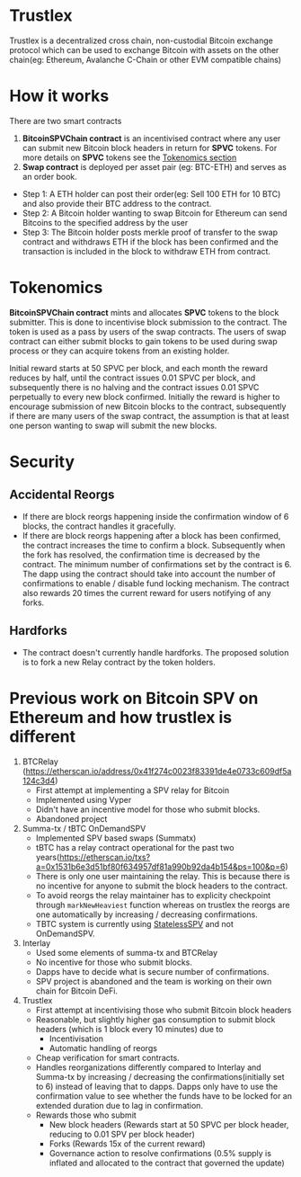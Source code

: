 # Trustlex
Trustlex is a decentralized cross chain, non-custodial Bitcoin exchange protocol which can be used to exchange Bitcoin with assets on the other chain(eg: Ethereum, Avalanche C-Chain or other EVM compatible chains)

# How it works
There are two smart contracts 
1. **BitcoinSPVChain contract** is an incentivised contract where any user can submit new Bitcoin block headers in return for **SPVC** tokens. For more details on **SPVC** tokens see the [Tokenomics section](#Tokenomics)
2. **Swap contract** is deployed per asset pair (eg: BTC-ETH) and serves as an order book. 
 - Step 1: A ETH holder can post their order(eg: Sell 100 ETH for 10 BTC) and also provide their BTC address to the contract. 
 - Step 2: A Bitcoin holder wanting to swap Bitcoin for Ethereum can send Bitcoins to the specified address by the user
 - Step 3: The Bitcoin holder posts merkle proof of transfer to the swap contract and withdraws ETH if the block has been confirmed and the transaction is included in the block to withdraw ETH from contract.

# Tokenomics
**BitcoinSPVChain contract** mints and allocates **SPVC** tokens to the block submitter. This is done to incentivise block submission to the contract. The token is used as a pass by users of the swap contracts. The users of swap contract can either submit blocks to gain tokens to be used during swap process or they can acquire tokens from an existing holder.

Initial reward starts at 50 SPVC per block, and each month the reward reduces by half, until the contract issues 0.01 SPVC per block, and subsequently there is no halving and the contract issues 0.01 SPVC perpetually to every new block confirmed. Initially the reward is higher to encourage submission of new Bitcoin blocks to the contract, subsequently if there are many users of the swap contract, the assumption is that at least one person wanting to swap will submit the new blocks.

# Security

## Accidental Reorgs
- If there are block reorgs happening inside the confirmation window of 6 blocks, the contract handles it gracefully.
- If there are block reorgs happening after a block has been confirmed, the contract increases the time to confirm a block. Subsequently when the fork has resolved, the confirmation time is decreased by the contract. The minimum number of confirmations set by the contract is 6. The dapp using the contract should take into account the number of confirmations to enable / disable fund locking mechanism. The contract also rewards 20 times the current reward for users notifying of any forks.

## Hardforks
- The contract doesn't currently handle hardforks. The proposed solution is to fork a new Relay contract by the token holders.


# Previous work on Bitcoin SPV on Ethereum and how trustlex is different
1. BTCRelay (https://etherscan.io/address/0x41f274c0023f83391de4e0733c609df5a124c3d4)
    * First attempt at implementing a SPV relay for Bitcoin
    * Implemented using Vyper
    * Didn't have an incentive model for those who submit blocks.
    * Abandoned project
2. Summa-tx / tBTC OnDemandSPV
    * Implemented SPV based swaps (Summatx)
    * tBTC has a relay contract operational for the past two years(https://etherscan.io/txs?a=0x1531b6e3d51bf80f634957df81a990b92da4b154&ps=100&p=6)
    * There is only one user maintaining the relay. This is because there is no incentive for anyone to submit the block headers to the contract.
    * To avoid reorgs the relay maintainer has to explicity checkpoint through `markNewHeaviest` function whereas on trustlex the reorgs are one automatically by increasing / decreasing confirmations.
    * TBTC system is currently using [StatelessSPV](https://github.com/keep-network/tbtc/blob/main/solidity/contracts/deposit/DepositUtils.sol#L146) and not OnDemandSPV.
3. Interlay
    * Used some elements of summa-tx and BTCRelay
    * No incentive for those who submit blocks.
    * Dapps have to decide what is secure number of confirmations.
    * SPV project is abandoned and the team is working on their own chain for Bitcoin DeFi.
4. Trustlex
    * First attempt at incentivising those who submit Bitcoin block headers
    * Reasonable, but slightly higher gas consumption to submit block headers (which is 1 block every 10 minutes) due to
        * Incentivisation
        * Automatic handling of reorgs
    * Cheap verification for smart contracts.
    * Handles reorganizations differently compared to Interlay and Summa-tx by increasing / decreasing the confirmations(initially set to 6) instead of leaving that to dapps. Dapps only have to use the confirmation value to see whether the funds have to be locked for an extended duration due to lag in confirmation.
    * Rewards those who submit
        * New block headers (Rewards start at 50 SPVC per block header, reducing to 0.01 SPV per block header)
        * Forks (Rewards 15x of the current reward)
        * Governance action to resolve confirmations (0.5% supply is inflated and allocated to the contract that governed the update)
